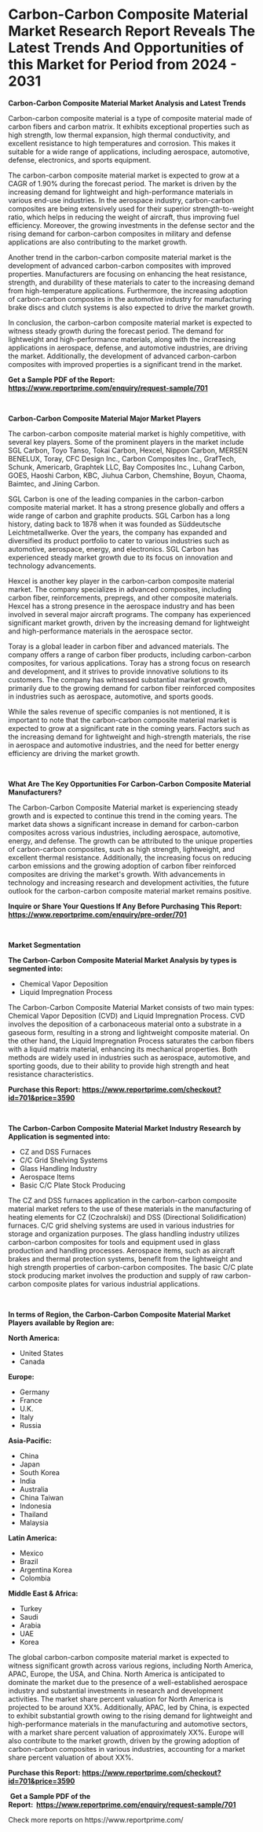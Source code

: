 <p><h1>Carbon-Carbon Composite Material Market Research Report Reveals The Latest Trends And Opportunities of this Market for Period from 2024 - 2031</h1></p><p><strong>Carbon-Carbon Composite Material Market Analysis and Latest Trends</strong></p>
<p><p>Carbon-carbon composite material is a type of composite material made of carbon fibers and carbon matrix. It exhibits exceptional properties such as high strength, low thermal expansion, high thermal conductivity, and excellent resistance to high temperatures and corrosion. This makes it suitable for a wide range of applications, including aerospace, automotive, defense, electronics, and sports equipment.</p><p>The carbon-carbon composite material market is expected to grow at a CAGR of 1.90% during the forecast period. The market is driven by the increasing demand for lightweight and high-performance materials in various end-use industries. In the aerospace industry, carbon-carbon composites are being extensively used for their superior strength-to-weight ratio, which helps in reducing the weight of aircraft, thus improving fuel efficiency. Moreover, the growing investments in the defense sector and the rising demand for carbon-carbon composites in military and defense applications are also contributing to the market growth.</p><p>Another trend in the carbon-carbon composite material market is the development of advanced carbon-carbon composites with improved properties. Manufacturers are focusing on enhancing the heat resistance, strength, and durability of these materials to cater to the increasing demand from high-temperature applications. Furthermore, the increasing adoption of carbon-carbon composites in the automotive industry for manufacturing brake discs and clutch systems is also expected to drive the market growth.</p><p>In conclusion, the carbon-carbon composite material market is expected to witness steady growth during the forecast period. The demand for lightweight and high-performance materials, along with the increasing applications in aerospace, defense, and automotive industries, are driving the market. Additionally, the development of advanced carbon-carbon composites with improved properties is a significant trend in the market.</p></p>
<p><strong>Get a Sample PDF of the Report:&nbsp; <a href="https://www.reportprime.com/enquiry/request-sample/701">https://www.reportprime.com/enquiry/request-sample/701</a></strong></p>
<p>&nbsp;</p>
<p><strong>Carbon-Carbon Composite Material Major Market Players</strong></p>
<p><p>The carbon-carbon composite material market is highly competitive, with several key players. Some of the prominent players in the market include SGL Carbon, Toyo Tanso, Tokai Carbon, Hexcel, Nippon Carbon, MERSEN BENELUX, Toray, CFC Design Inc., Carbon Composites Inc., GrafTech, Schunk, Americarb, Graphtek LLC, Bay Composites Inc., Luhang Carbon, GOES, Haoshi Carbon, KBC, Jiuhua Carbon, Chemshine, Boyun, Chaoma, Baimtec, and Jining Carbon.</p><p>SGL Carbon is one of the leading companies in the carbon-carbon composite material market. It has a strong presence globally and offers a wide range of carbon and graphite products. SGL Carbon has a long history, dating back to 1878 when it was founded as Süddeutsche Leichtmetallwerke. Over the years, the company has expanded and diversified its product portfolio to cater to various industries such as automotive, aerospace, energy, and electronics. SGL Carbon has experienced steady market growth due to its focus on innovation and technology advancements.</p><p>Hexcel is another key player in the carbon-carbon composite material market. The company specializes in advanced composites, including carbon fiber, reinforcements, prepregs, and other composite materials. Hexcel has a strong presence in the aerospace industry and has been involved in several major aircraft programs. The company has experienced significant market growth, driven by the increasing demand for lightweight and high-performance materials in the aerospace sector.</p><p>Toray is a global leader in carbon fiber and advanced materials. The company offers a range of carbon fiber products, including carbon-carbon composites, for various applications. Toray has a strong focus on research and development, and it strives to provide innovative solutions to its customers. The company has witnessed substantial market growth, primarily due to the growing demand for carbon fiber reinforced composites in industries such as aerospace, automotive, and sports goods.</p><p>While the sales revenue of specific companies is not mentioned, it is important to note that the carbon-carbon composite material market is expected to grow at a significant rate in the coming years. Factors such as the increasing demand for lightweight and high-strength materials, the rise in aerospace and automotive industries, and the need for better energy efficiency are driving the market growth.</p></p>
<p>&nbsp;</p>
<p><strong>What Are The Key Opportunities For Carbon-Carbon Composite Material Manufacturers?</strong></p>
<p><p>The Carbon-Carbon Composite Material market is experiencing steady growth and is expected to continue this trend in the coming years. The market data shows a significant increase in demand for carbon-carbon composites across various industries, including aerospace, automotive, energy, and defense. The growth can be attributed to the unique properties of carbon-carbon composites, such as high strength, lightweight, and excellent thermal resistance. Additionally, the increasing focus on reducing carbon emissions and the growing adoption of carbon fiber reinforced composites are driving the market's growth. With advancements in technology and increasing research and development activities, the future outlook for the carbon-carbon composite material market remains positive.</p></p>
<p><strong>Inquire or Share Your Questions If Any Before Purchasing This Report: <a href="https://www.reportprime.com/enquiry/pre-order/701">https://www.reportprime.com/enquiry/pre-order/701</a></strong></p>
<p>&nbsp;</p>
<p><strong>Market Segmentation</strong></p>
<p><strong>The Carbon-Carbon Composite Material Market Analysis by types is segmented into:</strong></p>
<p><ul><li>Chemical Vapor Deposition</li><li>Liquid Impregnation Process</li></ul></p>
<p><p>The Carbon-Carbon Composite Material Market consists of two main types: Chemical Vapor Deposition (CVD) and Liquid Impregnation Process. CVD involves the deposition of a carbonaceous material onto a substrate in a gaseous form, resulting in a strong and lightweight composite material. On the other hand, the Liquid Impregnation Process saturates the carbon fibers with a liquid matrix material, enhancing its mechanical properties. Both methods are widely used in industries such as aerospace, automotive, and sporting goods, due to their ability to provide high strength and heat resistance characteristics.</p></p>
<p><strong>Purchase this Report:&nbsp;<a href="https://www.reportprime.com/checkout?id=701&price=3590">https://www.reportprime.com/checkout?id=701&price=3590</a></strong></p>
<p>&nbsp;</p>
<p><strong>The Carbon-Carbon Composite Material Market Industry Research by Application is segmented into:</strong></p>
<p><ul><li>CZ and DSS Furnaces</li><li>C/C Grid Shelving Systems</li><li>Glass Handling Industry</li><li>Aerospace Items</li><li>Basic C/C Plate Stock Producing</li></ul></p>
<p><p>The CZ and DSS furnaces application in the carbon-carbon composite material market refers to the use of these materials in the manufacturing of heating elements for CZ (Czochralski) and DSS (Directional Solidification) furnaces. C/C grid shelving systems are used in various industries for storage and organization purposes. The glass handling industry utilizes carbon-carbon composites for tools and equipment used in glass production and handling processes. Aerospace items, such as aircraft brakes and thermal protection systems, benefit from the lightweight and high strength properties of carbon-carbon composites. The basic C/C plate stock producing market involves the production and supply of raw carbon-carbon composite plates for various industrial applications.</p></p>
<p>&nbsp;</p>
<p><strong>In terms of Region, the Carbon-Carbon Composite Material Market Players available by Region are:</strong></p>
<p>
    <p> <strong> North America: </strong>
        <ul>
            <li>United States</li>
            <li>Canada</li>
        </ul>
        </p> 
    <p> <strong> Europe: </strong>
        <ul>
            <li>Germany</li>
            <li>France</li>
            <li>U.K.</li>
            <li>Italy</li>
            <li>Russia</li>
        </ul>
        </p> 
    <p> <strong> Asia-Pacific: </strong>
        <ul>
            <li>China</li>
            <li>Japan</li>
            <li>South Korea</li>
            <li>India</li>
            <li>Australia</li>
            <li>China Taiwan</li>
            <li>Indonesia</li>
            <li>Thailand</li>
            <li>Malaysia</li>
        </ul>
        </p> 
    <p> <strong> Latin America: </strong>
        <ul>
            <li>Mexico</li>
            <li>Brazil</li>
            <li>Argentina Korea</li>
            <li>Colombia</li>
        </ul>
        </p> 
    <p> <strong> Middle East & Africa: </strong>
        <ul>
            <li>Turkey</li>
            <li>Saudi</li>
            <li>Arabia</li>
            <li>UAE</li>
            <li>Korea</li>
        </ul>
    </p>
    </p>
<p><p>The global carbon-carbon composite material market is expected to witness significant growth across various regions, including North America, APAC, Europe, the USA, and China. North America is anticipated to dominate the market due to the presence of a well-established aerospace industry and substantial investments in research and development activities. The market share percent valuation for North America is projected to be around XX%. Additionally, APAC, led by China, is expected to exhibit substantial growth owing to the rising demand for lightweight and high-performance materials in the manufacturing and automotive sectors, with a market share percent valuation of approximately XX%. Europe will also contribute to the market growth, driven by the growing adoption of carbon-carbon composites in various industries, accounting for a market share percent valuation of about XX%.</p></p>
<p><strong>Purchase this Report: <a href="https://www.reportprime.com/checkout?id=701&price=3590">https://www.reportprime.com/checkout?id=701&price=3590</a></strong></p>
<p>&nbsp;<strong>Get a Sample PDF of the Report:&nbsp;&nbsp;<a href="https://www.reportprime.com/enquiry/request-sample/701">https://www.reportprime.com/enquiry/request-sample/701</a></strong></p>
<p><strong></strong></p>
<p>Check more reports on https://www.reportprime.com/</p>